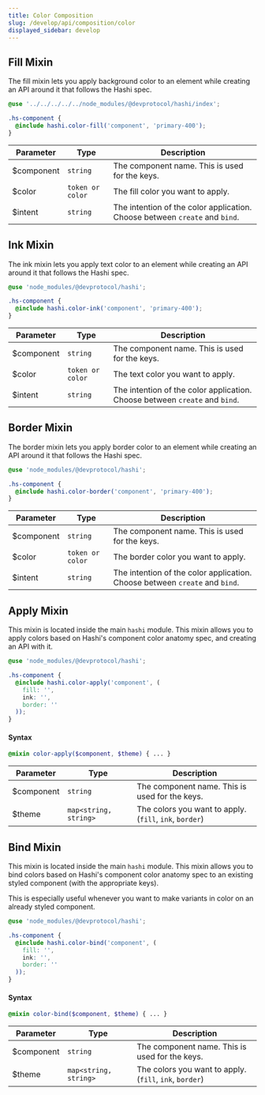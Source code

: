 ```yaml
---
title: Color Composition
slug: /develop/api/composition/color
displayed_sidebar: develop
---
```

## Fill Mixin
The fill mixin lets you apply background color to an element while creating an API around it that follows the Hashi spec.

```scss
@use '../../../../../node_modules/@devprotocol/hashi/index';

.hs-component {
  @include hashi.color-fill('component', 'primary-400');
}
```

| Parameter  | Type             | Description                                                                 |
|------------|------------------|-----------------------------------------------------------------------------|
| $component | `string`         | The component name. This is used for the keys.                              |
| $color     | `token or color` | The fill color you want to apply.                                           |
| $intent    | `string`         | The intention of the color application. Choose between `create` and `bind`. |

## Ink Mixin
The ink mixin lets you apply text color to an element while creating an API around it that follows the Hashi spec.

```scss
@use 'node_modules/@devprotocol/hashi';

.hs-component {
  @include hashi.color-ink('component', 'primary-400');
}
```

| Parameter  | Type             | Description                                                                 |
|------------|------------------|-----------------------------------------------------------------------------|
| $component | `string`         | The component name. This is used for the keys.                              |
| $color     | `token or color` | The text color you want to apply.                                           |
| $intent    | `string`         | The intention of the color application. Choose between `create` and `bind`. |

## Border Mixin
The border mixin lets you apply border color to an element while creating an API around it that follows the Hashi spec.

```scss
@use 'node_modules/@devprotocol/hashi';

.hs-component {
  @include hashi.color-border('component', 'primary-400');
}
```

| Parameter  | Type             | Description                                                                 |
|------------|------------------|-----------------------------------------------------------------------------|
| $component | `string`         | The component name. This is used for the keys.                              |
| $color     | `token or color` | The border color you want to apply.                                         |
| $intent    | `string`         | The intention of the color application. Choose between `create` and `bind`. |

## Apply Mixin
This mixin is located inside the main `hashi` module. This mixin allows you to apply colors based on Hashi's component color anatomy spec, and creating an API with it.

```scss
@use 'node_modules/@devprotocol/hashi';

.hs-component {
  @include hashi.color-apply('component', (
    fill: '',
    ink: '',
    border: ''
  ));
}
```

#### Syntax
```scss
@mixin color-apply($component, $theme) { ... }
```
| Parameter  | Type                  | Description                                             |
|------------|-----------------------|---------------------------------------------------------|
| $component | `string`              | The component name. This is used for the keys.          |
| $theme     | `map<string, string>` | The colors you want to apply. (`fill`, `ink`, `border`) |

## Bind Mixin
This mixin is located inside the main `hashi` module. This mixin allows you to bind colors based on Hashi's component color anatomy spec to an existing styled component (with the appropriate keys).

This is especially useful whenever you want to make variants in color on an already styled component.

```scss
@use 'node_modules/@devprotocol/hashi';

.hs-component {
  @include hashi.color-bind('component', (
    fill: '',
    ink: '',
    border: ''
  ));
}
```

#### Syntax
```scss
@mixin color-bind($component, $theme) { ... }
```
| Parameter  | Type                  | Description                                             |
|------------|-----------------------|---------------------------------------------------------|
| $component | `string`              | The component name. This is used for the keys.          |
| $theme     | `map<string, string>` | The colors you want to apply. (`fill`, `ink`, `border`) |